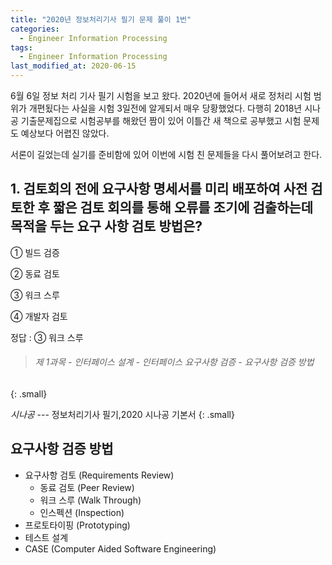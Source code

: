 ```yaml
---
title: "2020년 정보처리기사 필기 문제 풀이 1번"
categories:
  - Engineer Information Processing
tags: 
  - Engineer Information Processing
last_modified_at: 2020-06-15
---
```


6월 6일 정보 처리 기사 필기 시험을 보고 왔다.
2020년에 들어서 새로 정처리 시험 범위가 개편됬다는 사실을 시험 3일전에 알게되서 매우 당황했었다.
다행히 2018년 시나공 기출문제집으로 시험공부를 해왔던 짬이 있어 이틀간 새 책으로 공부했고 시험 문제도 예상보다 어렵진 않았다.

서론이 길었는데 실기를 준비함에 있어 이번에 시험 친 문제들을 다시 풀어보려고 한다.


## 1. 검토회의 전에 요구사항 명세서를 미리 배포하여 사전 검토한 후 짧은 검토 회의를 통해 오류를 조기에 검출하는데 목적을 두는 요구 사항 검토 방법은?

① 빌드 검증

② 동료 검토

③ 워크 스루

④ 개발자 검토

정답 : ③ 워크 스루

> ###### 제 1과목 - 인터페이스 설계 - 인터페이스 요구사항 검증 - 요구사항 검증 방법
{: .small}

<cite>시나공</cite> --- 정보처리기사 필기,2020 시나공 기본서
{: .small}

## 요구사항 검증 방법

  * 요구사항 검토 (Requirements Review) 
      * 동료 검토 (Peer Review)
      * 워크 스루 (Walk Through)
      * 인스펙션 (Inspection)
  * 프로토타이핑 (Prototyping)
  * 테스트 설계
  * CASE (Computer Aided Software Engineering)





 

